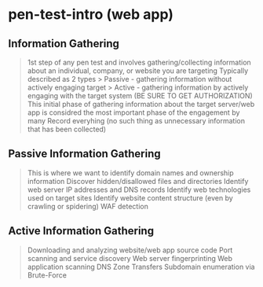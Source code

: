 # pen-test-intro (web app)
## Information Gathering
> 1st step of any pen test and involves gathering/collecting information about an individual, company, or website you are targeting
  > Typically described as 2 types
    > Passive - gathering information without actively engaging target
    > Active - gathering information by actively engaging with the target system (BE SURE TO GET AUTHORIZATION)
> This initial phase of gathering information about the target server/web app is considred the most important phase of the engagement by many
> Record everyhing (no such thing as unnecessary information that has been collected)

## Passive Information Gathering
> This is where we want to identify domain names and ownership information
> Discover hidden/disallowed files and directories
> Identify web server IP addresses and DNS records
> Identify web technologies used on target sites
> Identify website content structure (even by crawling or spidering)
> WAF detection

## Active Information Gathering
> Downloading and analyzing website/web app source code
> Port scanning and service discovery
> Web server fingerprinting
> Web application scanning
> DNS Zone Transfers
> Subdomain enumeration via Brute-Force

